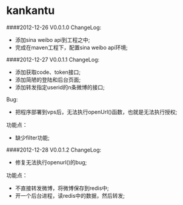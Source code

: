 kankantu
========
####2012-12-26 V0.0.1.0
ChangeLog:

*  添加sina weibo api到工程之中;
* 完成在maven工程下，配置sina weibo api环境;

####2012-12-27 V0.0.1.1
ChangeLog:

* 添加获取code、token接口;
* 添加简陋的登陆和后台页面;
* 添加转发指定userid的n条微博的接口;

Bug:

* 把程序部署到vps后，无法执行openUrl()函数，也就是无法执行授权;

功能点：
* 缺少filter功能;

####2012-12-28 V0.0.1.2
ChangeLog:

* 修复无法执行openurl()的bug;

功能点：

* 不直接转发微博，将微博保存到redis中;
* 开一个后台进程，读redis中的数据，然后转发;
